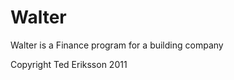 Walter
======

Walter is a Finance program for a building company

Copyright Ted Eriksson 2011

                                                                                   
